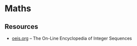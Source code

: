 # Maths

## Resources

- [oeis.org](https://oeis.org/) – The On-Line Encyclopedia of Integer Sequences

<!--
STUFF TO SORT
- https://betterexplained.com/articles/an-intuitive-guide-to-exponential-functions-e/
- https://www.quora.com/How-does-the-formula-n-n-1-2n-1-6-come?share=1
- https://en.wikipedia.org/wiki/Knuth%27s_up-arrow_notation
- https://simple.wikipedia.org/wiki/Conjecture
- https://simple.wikipedia.org/wiki/Millennium_Prize_Problems


CONCEPTS
Here are some extreme numbers compared to real-world cases

| Number           | Real-world equivalent                 |
| ---------------- | ------------------------------------- |
| 13 billions      | Age of the universe (in years)        |
| $5\times10^{80}$ | Number of atoms in the known universe |

-->